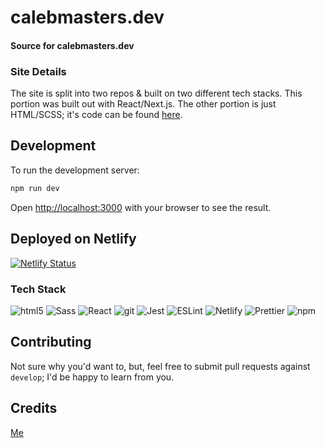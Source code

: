 # calebmasters.dev
#### Source for calebmasters.dev

### Site Details
The site is split into two repos & built on two different tech stacks. This portion was built out with React/Next.js. The other portion is just HTML/SCSS; it's code can be found [here](https://github.com/thecaleblee/calebmasters).

## Development 
To run the development server:

```bash
npm run dev
```

Open [http://localhost:3000](http://localhost:3000) with your browser to see the result.

## Deployed on Netlify

[![Netlify Status](https://api.netlify.com/api/v1/badges/5641c1d7-ed03-4882-87e6-bb167ea7d48d/deploy-status)](https://app.netlify.com/sites/quirky-dijkstra-f141c7/deploys)

### Tech Stack
<img alt="html5" src="https://img.shields.io/badge/-HTML5-E34F26?style=for-the-badge&logo=html5&labelColor=2b2b2b" />
<img alt="Sass" src="https://img.shields.io/badge/-Sass-c35e98?style=for-the-badge&logo=sass&labelColor=2b2b2b" />
<img alt="React" src="https://img.shields.io/badge/-React-45b8d8?style=for-the-badge&logo=react&labelColor=2b2b2b" />
<img alt="git" src="https://img.shields.io/badge/-Git-F05032?style=for-the-badge&logo=git&labelColor=2b2b2b" />
<img alt="Jest" src="https://img.shields.io/badge/-Jest-916e79?style=for-the-badge&logo=jest&logoColor=916e79&labelColor=2b2b2b" />
<img alt="ESLint" src="https://img.shields.io/badge/-ESLint-472fbd?style=for-the-badge&logo=eslint&logoColor=ffffff&labelColor=2b2b2b" />
<img alt="Netlify" src="https://img.shields.io/badge/-Netlify-00c7b6?style=for-the-badge&logo=Netlify&labelColor=2b2b2b" />
<img alt="Prettier" src="https://img.shields.io/badge/-Prettier-F7B93E?style=for-the-badge&logo=prettier&labelColor=2b2b2b" />
<img alt="npm" src="https://img.shields.io/badge/-NPM-CB3837?style=for-the-badge&logo=npm&labelColor=2b2b2b" />

## Contributing

Not sure why you'd want to, but, feel free to submit pull requests against `develop`; I'd be happy to learn from you.

## Credits
[Me](https://github.com/thecaleblee)  
